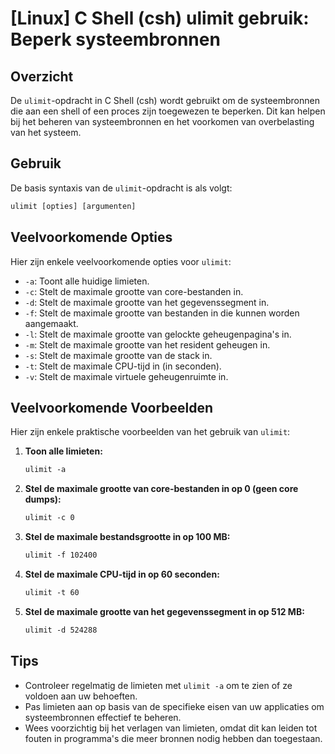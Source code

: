 # [Linux] C Shell (csh) ulimit gebruik: Beperk systeembronnen

## Overzicht
De `ulimit`-opdracht in C Shell (csh) wordt gebruikt om de systeembronnen die aan een shell of een proces zijn toegewezen te beperken. Dit kan helpen bij het beheren van systeembronnen en het voorkomen van overbelasting van het systeem.

## Gebruik
De basis syntaxis van de `ulimit`-opdracht is als volgt:

```csh
ulimit [opties] [argumenten]
```

## Veelvoorkomende Opties
Hier zijn enkele veelvoorkomende opties voor `ulimit`:

- `-a`: Toont alle huidige limieten.
- `-c`: Stelt de maximale grootte van core-bestanden in.
- `-d`: Stelt de maximale grootte van het gegevenssegment in.
- `-f`: Stelt de maximale grootte van bestanden in die kunnen worden aangemaakt.
- `-l`: Stelt de maximale grootte van gelockte geheugenpagina's in.
- `-m`: Stelt de maximale grootte van het resident geheugen in.
- `-s`: Stelt de maximale grootte van de stack in.
- `-t`: Stelt de maximale CPU-tijd in (in seconden).
- `-v`: Stelt de maximale virtuele geheugenruimte in.

## Veelvoorkomende Voorbeelden

Hier zijn enkele praktische voorbeelden van het gebruik van `ulimit`:

1. **Toon alle limieten:**
   ```csh
   ulimit -a
   ```

2. **Stel de maximale grootte van core-bestanden in op 0 (geen core dumps):**
   ```csh
   ulimit -c 0
   ```

3. **Stel de maximale bestandsgrootte in op 100 MB:**
   ```csh
   ulimit -f 102400
   ```

4. **Stel de maximale CPU-tijd in op 60 seconden:**
   ```csh
   ulimit -t 60
   ```

5. **Stel de maximale grootte van het gegevenssegment in op 512 MB:**
   ```csh
   ulimit -d 524288
   ```

## Tips
- Controleer regelmatig de limieten met `ulimit -a` om te zien of ze voldoen aan uw behoeften.
- Pas limieten aan op basis van de specifieke eisen van uw applicaties om systeembronnen effectief te beheren.
- Wees voorzichtig bij het verlagen van limieten, omdat dit kan leiden tot fouten in programma's die meer bronnen nodig hebben dan toegestaan.